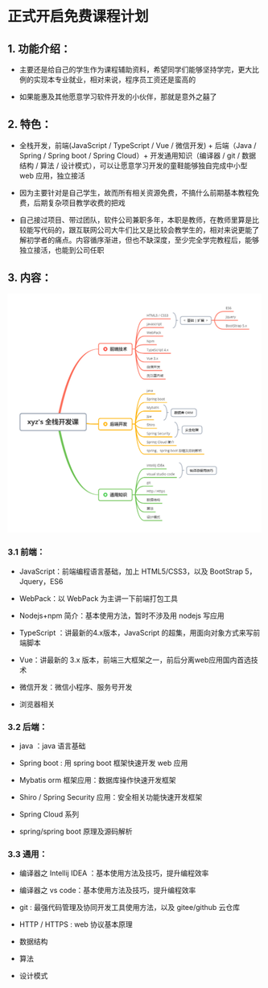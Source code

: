 # 正式开启免费课程计划

## 1. 功能介绍：
   
   * 主要还是给自己的学生作为课程辅助资料，希望同学们能够坚持学完，更大比例的实现本专业就业，相对来说，程序员工资还是蛮高的

   * 如果能惠及其他愿意学习软件开发的小伙伴，那就是意外之囍了

## 2. 特色：

   * 全栈开发，前端(JavaScript / TypeScript / Vue / 微信开发) + 后端（Java / Spring / Spring boot / Spring Cloud）+ 开发通用知识（编译器 / git / 数据结构 / 算法 / 设计模式），可以让愿意学习开发的童鞋能够独自完成中小型 web 应用，独立接活

   * 因为主要针对是自己学生，故而所有相关资源免费，不搞什么前期基本教程免费，后期复杂项目教学收费的把戏

   * 自己接过项目、带过团队，软件公司兼职多年，本职是教师，在教师里算是比较能写代码的，跟互联网公司大牛们比又是比较会教学生的，相对来说更能了解初学者的痛点。内容循序渐进，但也不缺深度，至少完全学完教程后，能够独立接活，也能到公司任职


## 3. 内容：

![](imgs/xyz's%20全栈开发课.png)

### 3.1 前端：

* JavaScript：前端编程语言基础，加上 HTML5/CSS3，以及 BootStrap 5，Jquery，ES6

* WebPack：以 WebPack 为主讲一下前端打包工具

* Nodejs+npm 简介：基本使用方法，暂时不涉及用 nodejs 写应用

* TypeScript ：讲最新的4.x版本，JavaScript 的超集，用面向对象方式来写前端脚本

* Vue：讲最新的 3.x 版本，前端三大框架之一，前后分离web应用国内首选技术

* 微信开发：微信小程序、服务号开发

* 浏览器相关

### 3.2 后端：

* java ：java 语言基础

* Spring boot : 用 spring boot 框架快速开发 web 应用

* Mybatis orm 框架应用：数据库操作快速开发框架

* Shiro / Spring Security 应用：安全相关功能快速开发框架

* Spring Cloud 系列

* spring/spring boot  原理及源码解析
    ​    ​    ​

### 3.3 通用：

* 编译器之 Intellij IDEA ：基本使用方法及技巧，提升编程效率

* 编译器之 vs code：基本使用方法及技巧，提升编程效率

* git : 最强代码管理及协同开发工具使用方法，以及 gitee/github 云仓库

* HTTP / HTTPS : web 协议基本原理

* 数据结构

* 算法

* 设计模式

